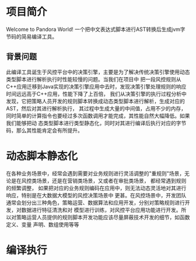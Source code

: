 # 项目简介
Welcome to Pandora World! 一个把中文表达式脚本进行AST转换后生成jvm字节码的简易编译工具。

## 背景问题
此编译工具诞生于风控平台中的决策引擎，主要是为了解决传统决策引擎使用动态类型脚本进行解析执行时性能较慢的问题。当我们在项目中
把一段风控规则从C++应用迁移到Java实现的决策引擎应用中去时，发现决策引擎处理规则的响应时间远远高于C++应用，性能下降了上百倍，
我们从决策引擎的执行过程分析中发现，它把策略人员开发的规则脚本转换成动态类型脚本进行解析，生成对应的AST，然后对其进行解析执行，
其过程中生成大量的中间值，占用不少的内存，同时简单的计算指令也要经过多次函数调用才能完成，其性能自然大幅降低。如果我们能够把动
态类型脚本进行类型静态化，同时对其进行编译后执行对应的字节码，那么其性能肯定会有所提升。

# 动态脚本静态化
在各种业务场景中，经常会遇到需要对业务规则进行灵活调整的"重规则"场景，无论是在风控类场景，还是在营销类场景，又或者在审批类场景，
都经常遇到规则的频繁调整， 如果把对应的业务规则编码在应用中，则无法动态灵活地对其进行响应，特别是在大数据大模型的风控决策场景中
更甚。在风控场景中，开发团队通常会划分出三种角色，策略运营、数据算法和应用开发，分别对策略规则进行开发，对数据进行特征清洗和对
模型进行训练，对风控平台应用功能进行开发。所以对策略运营人员提供的规则脚本开发功能应该尽量屏蔽技术开发的细节，如函数定义、变量
声明、数组使用等等

# 编译执行
